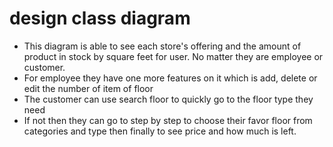 #  design class diagram

 - This diagram is able to see each store's offering and the amount of
product in stock by square feet for user. No matter they are employee or customer.
- For employee they have one more features on it which is add, delete or edit the number of item of floor
- The customer can use search floor to quickly go to the floor type they need
- If not then they can go to step by step to choose their favor floor from categories and type then finally to see price and how much is left.